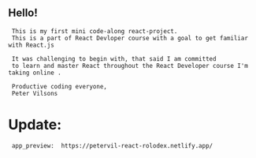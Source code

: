 ## Hello!
     

     This is my first mini code-along react-project.
     This is a part of React Devloper course with a goal to get familiar with React.js

     It was challenging to begin with, that said I am committed
     to learn and master React throughout the React Developer course I'm taking online .

     Productive coding everyone,
     Peter Vilsons

# Update:
     app_preview:  https://petervil-react-rolodex.netlify.app/
